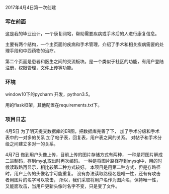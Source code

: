 2017年4月4日第一次创建

### 写在前面

这是我的毕业设计，一个康复网站，帮助需要疾病或手术后的人进行康复信息。

主要有两个结构，一个主页面的疾病和手术管理，介绍了手术和相关疾病需要的处理手段和中西药物的治疗。

第二个页面是患者和医生之间的交流板块。是一个类似于社区的功能，有用户登陆注册，权限管理，文件上传等功能。

### 环境

window10下的pycharm 开发，python3.5。

用的flask框架，其他配置在requirements.txt下。

### 项目日志
4月5日
为了明天提交数据库的ER图，把数据库完善了下，
加了手术分级和手术表中的一对多的关系
加了帖子表，回复表，用户表之间的关系。
对帖子和手术分级之间建立多对一的关系。

4月7日
做到用户头像上传，目前上传的图片存储方式有两种，
一种是将图片解成二进制码，存到myql,取出时再次编码。
一种是将图片路径存到mysql中，用的时候读取路再显示，相比较第二种方式较好。
本项目是用第二种方式，但是存路径时，用户上传的头像名字可能重复。
没有办法读取路径名是唯一性，还有有攻击者用图片的名字可以攻击，
所以，我们采取将用户名作为图片名，保持唯一性，又能面攻击，当用户更新头像时名字不变，只是变了文件。
